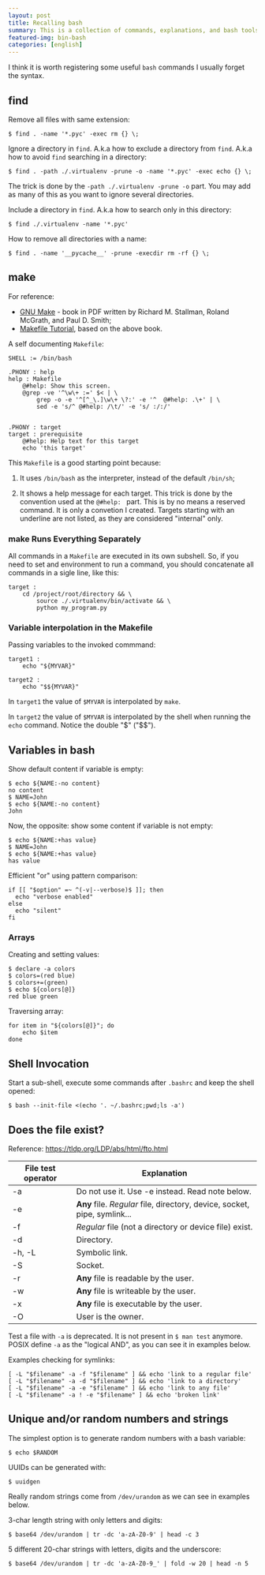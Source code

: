 ```yaml
---
layout: post
title: Recalling bash
summary: This is a collection of commands, explanations, and bash tools
featured-img: bin-bash
categories: [english]
---
```


I think it is worth registering some useful `bash` commands I usually forget the syntax.


## find

Remove all files with same extension:

```
$ find . -name '*.pyc' -exec rm {} \;
```

Ignore a directory in `find`. A.k.a how to exclude a directory from `find`. A.k.a how to avoid `find` searching in a directory:

```
$ find . -path ./.virtualenv -prune -o -name '*.pyc' -exec echo {} \;
```

The trick is done by the `-path ./.virtualenv -prune -o` part. You may add as many of this as you want to ignore several directories.


Include a directory in `find`. A.k.a how to search only in this directory:

```
$ find ./.virtualenv -name '*.pyc'
```

How to remove all directories with a name:

```
$ find . -name '__pycache__' -prune -execdir rm -rf {} \;
```


## make

For reference:

- [GNU Make](https://www.cl.cam.ac.uk/teaching/0910/UnixTools/make.pdf) - book in PDF written by Richard M. Stallman, Roland McGrath, and Paul D. Smith;
- [Makefile Tutorial](https://makefiletutorial.com), based on the above book.

A self documenting `Makefile`:

```
SHELL := /bin/bash

.PHONY : help
help : Makefile
	@#help: Show this screen.
	@grep -ve '^\w\+ :=' $< | \
		grep -o -e '^[^_\.]\w\+ \?:' -e '^	@#help: .\+' | \
		sed -e 's/^	@#help: /\t/' -e 's/ :/:/'


.PHONY : target
target : prerequisite
	@#help: Help text for this target
	echo 'this target'
```

This `Makefile` is a good starting point because:

1. It uses `/bin/bash` as the interpreter, instead of the default `/bin/sh`;

2. It shows a help message for each target. This trick is done by the convention used at the `@#help: ` part. This is by no means a reserved command. It is only a convetion I created. Targets starting with an underline are not listed, as they are considered "internal" only.


### make Runs Everything Separately

All commands in a `Makefile` are executed in its own subshell. So, if you need to set and environment to run a command, you should concatenate all commands in a sigle line, like this:

```
target :
	cd /project/root/directory && \
		source ./.virtualenv/bin/activate && \
		python my_program.py
```


### Variable interpolation in the Makefile

Passing variables to the invoked commmand:

```
target1 :
	echo "${MYVAR}"

target2 :
	echo "$${MYVAR}"
```

In `target1` the value of `$MYVAR` is interpolated by `make`.

In `target2` the value of `$MYVAR` is interpolated by the shell when running the `echo` command. Notice the double "$" ("$$").


## Variables in bash

Show default content if variable is empty:

```
$ echo ${NAME:-no content}
no content
$ NAME=John
$ echo ${NAME:-no content}
John
```

Now, the opposite: show some content if variable is not empty:

```
$ echo ${NAME:+has value}
$ NAME=John
$ echo ${NAME:+has value}
has value
```

Efficient "or" using pattern comparison:

```
if [[ "$option" =~ ^(-v|--verbose)$ ]]; then
  echo "verbose enabled"
else
  echo "silent"
fi
```


### Arrays

Creating and setting values:

```
$ declare -a colors
$ colors=(red blue)
$ colors+=(green)
$ echo ${colors[@]}
red blue green
```

Traversing array:

```
for item in "${colors[@]}"; do
    echo $item
done
```


## Shell Invocation ##

Start a sub-shell, execute some commands after `.bashrc` and keep the shell opened:

```
$ bash --init-file <(echo '. ~/.bashrc;pwd;ls -a')
```


## Does the file exist? ##

Reference: <https://tldp.org/LDP/abs/html/fto.html>


| File test operator | Explanation |
|--------------------|-------------|
| -a                 | Do not use it. Use -e instead. Read note below. |
| -e                 | **Any** file. _Regular_ file, directory, device, socket, pipe, symlink... |
| -f                 | _Regular_ file (not a directory or device file) exist. |
| -d                 | Directory. |
| -h, -L             | Symbolic link. |
| -S                 | Socket. |
| -r                 | **Any** file is readable by the user. |
| -w                 | **Any** file is writeable by the user. |
| -x                 | **Any** file is executable by the user. |
| -O                 | User is the owner. |

Test a file with `-a` is deprecated. It is not present in `$ man test` anymore. POSIX define `-a` as the "logical AND", as you can see it in examples below.

Examples checking for symlinks:

```
[ -L "$filename" -a -f "$filename" ] && echo 'link to a regular file'
[ -L "$filename" -a -d "$filename" ] && echo 'link to a directory'
[ -L "$filename" -a -e "$filename" ] && echo 'link to any file'
[ -L "$filename" -a ! -e "$filename" ] && echo 'broken link'
```

## Unique and/or random numbers and strings

The simplest option is to generate random numbers with a bash variable:


```
$ echo $RANDOM
```

UUIDs can be generated with:

```
$ uuidgen
```

Really random strings come from `/dev/urandom` as we can see in examples below.

3-char length string with only letters and digits:

```
$ base64 /dev/urandom | tr -dc 'a-zA-Z0-9' | head -c 3
```

5 different 20-char strings with letters, digits and the underscore:

```
$ base64 /dev/urandom | tr -dc 'a-zA-Z0-9_' | fold -w 20 | head -n 5
```
